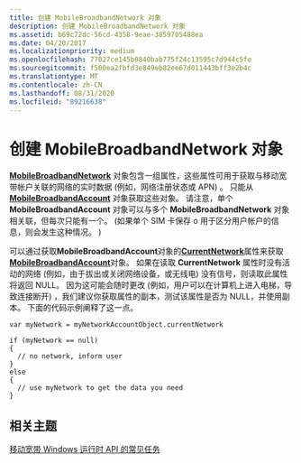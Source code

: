 ```yaml
---
title: 创建 MobileBroadbandNetwork 对象
description: 创建 MobileBroadbandNetwork 对象
ms.assetid: b69c72dc-56cd-4358-9eae-3859705488ea
ms.date: 04/20/2017
ms.localizationpriority: medium
ms.openlocfilehash: 77027ce145b0840bab775f24c13595c7d944c5fe
ms.sourcegitcommit: f500ea2fbfd3e849eb82ee67d011443bff3e2b4c
ms.translationtype: MT
ms.contentlocale: zh-CN
ms.lasthandoff: 08/31/2020
ms.locfileid: "89216638"
---
```

# <a name="create-a-mobilebroadbandnetwork-object"></a>创建 MobileBroadbandNetwork 对象


[**MobileBroadbandNetwork**](/uwp/api/Windows.Networking.NetworkOperators.MobileBroadbandNetwork) 对象包含一组属性，这些属性可用于获取与移动宽带帐户关联的网络的实时数据 (例如，网络注册状态或 APN) 。 只能从 [**MobileBroadbandAccount**](/uwp/api/Windows.Networking.NetworkOperators.MobileBroadbandAccount) 对象获取这些对象。 请注意，单个 **MobileBroadbandAccount** 对象可以与多个 **MobileBroadbandNetwork** 对象相关联，但每次只能有一个。  (如果单个 SIM 卡保存 o 用于区分用户帐户的信息，则会发生这种情况。 ) 

可以通过获取**MobileBroadbandAccount**对象的[**CurrentNetwork**](/uwp/api/Windows.Networking.NetworkOperators.MobileBroadbandAccount#Windows_Networking_NetworkOperators_MobileBroadbandAccount_CurrentNetwork)属性来获取[**MobileBroadbandAccount**](/uwp/api/Windows.Networking.NetworkOperators.MobileBroadbandAccount)对象。 如果在读取 **CurrentNetwork** 属性时没有活动的网络 (例如，由于拔出或关闭网络设备，或无线电) 没有信号，则读取此属性将返回 NULL。 因为这可能会随时更改 (例如，用户可以在计算机上进入电梯，导致连接断开) ，我们建议你获取属性的副本，测试该属性是否为 NULL，并使用副本。 下面的代码示例阐释了这一点。

``` syntax
var myNetwork = myNetworkAccountObject.currentNetwork

if (myNetwork == null)
{
  // no network, inform user
}
else
{
  // use myNetwork to get the data you need
}
```

## <a name="span-idrelated_topicsspanrelated-topics"></a><span id="related_topics"></span>相关主题


[移动宽带 Windows 运行时 API 的常见任务](./create-a-mobilebroadbandaccount-object.md)

 

